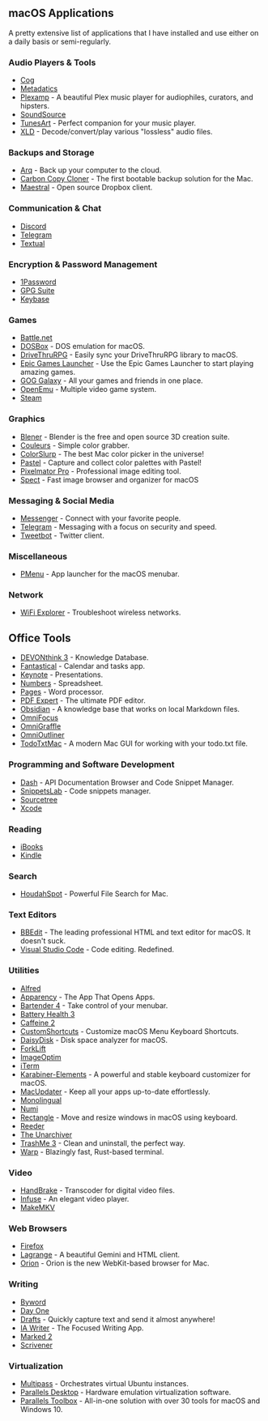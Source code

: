 ## macOS Applications

A pretty extensive list of applications that I have installed and use either on a daily basis or semi-regularly. 

### Audio Players & Tools

- [Cog](https://kode54.net/cog/)
- [Metadatics](https://www.markvapps.com/metadatics)
- [Plexamp](https://plexamp.com/) - A beautiful Plex music player for audiophiles, curators, and hipsters.
- [SoundSource](https://rogueamoeba.com/soundsource/)
- [TunesArt](https://www.jibapps.com/apps/tunesart/) - Perfect companion for your music player.
- [XLD](http://tmkk.undo.jp/xld/index_e.html) - Decode/convert/play various "lossless" audio files.

### Backups and Storage

- [Arq](https://www.arqbackup.com) - Back up your computer to the cloud.
- [Carbon Copy Cloner](https://bombich.com) - The first bootable backup solution for the Mac.
- [Maestral](https://maestral.app/) - Open source Dropbox client.

### Communication & Chat

- [Discord](https://discordapp.com/)
- [Telegram](https://telegram.org/)
- [Textual](https://www.codeux.com/textual/)

### Encryption & Password Management 

- [1Password](https://1password.com/)
- [GPG Suite](https://gpgtools.org)
- [Keybase](https://keybase.io)

### Games

- [Battle.net](https://www.blizzard.com/en-us/)
- [DOSBox](https://www.dosbox.com) - DOS emulation for macOS.
- [DriveThruRPG](https://www.drivethrurpg.com/library_client.php?os=Macintosh) - Easily sync your DriveThruRPG library to macOS.
- [Epic Games Launcher](https://www.epicgames.com/store/en-US/download) - Use the Epic Games Launcher to start playing amazing games.
- [GOG Galaxy](https://www.gog.com/galaxy) - All your games and friends in one place. 
- [OpenEmu](https://openemu.org/) - Multiple video game system.
- [Steam](https://store.steampowered.com)

### Graphics

- [Blener](https://www.blender.org/) - Blender is the free and open source 3D creation suite.
- [Couleurs](https://couleursapp.com) - Simple color grabber.
- [ColorSlurp](http://colorslurp.com) - The best Mac color picker in the universe!
- [Pastel](https://t.co/Na5lYqGm55) - Capture and collect color palettes with Pastel!
- [Pixelmator Pro](https://www.pixelmator.com/pro/) - Professional image editing tool.
- [Spect](https://stevenf.com/spect/) - Fast image browser and organizer for macOS

### Messaging & Social Media

- [Messenger](https://apps.apple.com/us/app/messenger/id1480068668?mt=12) - Connect with your favorite people.
- [Telegram](https://telegram.org/) - Messaging with a focus on security and speed. 
- [Tweetbot](https://tapbots.com/tweetbot/) - Twitter client.

### Miscellaneous 

- [PMenu](https://itunes.apple.com/app/id1241716354?ls=1&mt=12&at=1001l9Aj) - App launcher for the macOS menubar.

### Network

- [WiFi Explorer](https://www.adriangranados.com/apps/wifi-explorer) - Troubleshoot wireless networks.

## Office Tools

- [DEVONthink 3](https://www.devontechnologies.com/products/devonthink) - Knowledge Database.
- [Fantastical](https://flexibits.com/fantastical) - Calendar and tasks app.
- [Keynote](https://www.apple.com/keynote/) - Presentations.
- [Numbers](https://www.apple.com/numbers/) - Spreadsheet.
- [Pages](https://www.apple.com/pages/) - Word processor.
- [PDF Expert](https://pdfexpert.com/) - The ultimate PDF editor.
- [Obsidian](https://obsidian.md/) - A knowledge base that works on local Markdown files. 
- [OmniFocus](https://www.omnigroup.com/omnifocus/)
- [OmniGraffle](https://www.omnigroup.com/omnigraffle/)
- [OmniOutliner](https://www.omnigroup.com/omnioutliner/)
- [TodoTxtMac](https://mjdescy.github.io/TodoTxtMac/) - A modern Mac GUI for working with your todo.txt file.

### Programming and Software Development

- [Dash](https://kapeli.com/dash) - API Documentation Browser and Code Snippet Manager.
- [SnippetsLab](https://www.renfei.org/snippets-lab/) - Code snippets manager.
- [Sourcetree](https://www.sourcetreeapp.com/)
- [Xcode](https://developer.apple.com/xcode/)

### Reading

- [iBooks](https://www.apple.com/ibooks/)
- [Kindle](https://itunes.apple.com/us/app/kindle/id405399194)

### Search

- [HoudahSpot](https://www.houdah.com/houdahSpot/) - Powerful File Search for Mac.

### Text Editors

- [BBEdit](https://www.barebones.com/products/bbedit/) - The leading professional HTML and text editor for macOS. It doesn't suck.
- [Visual Studio Code](https://code.visualstudio.com/) - Code editing. Redefined.

### Utilities

- [Alfred](https://www.alfredapp.com)
- [Apparency](https://www.mothersruin.com/software/Apparency) - The App That Opens Apps.
- [Bartender 4](https://www.macbartender.com/Bartender4/) - Take control of your menubar.
- [Battery Health 3](https://fiplab.com/apps/battery-health-3-for-mac)
- [Caffeine 2](http://lightheadsw.com/caffeine/)
- [CustomShortcuts](https://www.houdah.com/customShortcuts) - Customize macOS Menu Keyboard Shortcuts.
- [DaisyDisk](https://daisydiskapp.com/) - Disk space analyzer for macOS.
- [ForkLift](https://binarynights.com)
- [ImageOptim](https://imageoptim.com/mac)
- [iTerm](https://iterm2.com)
- [Karabiner-Elements](https://karabiner-elements.pqrs.org/) - A powerful and stable keyboard customizer for macOS.
- [MacUpdater](https://www.corecode.io/macupdater/) - Keep all your apps up-to-date effortlessly.
- [Monolingual](https://ingmarstein.github.io/Monolingual/)
- [Numi](http://numi.io)
- [Rectangle](https://rectangleapp.com/) - Move and resize windows in macOS using keyboard.
- [Reeder](http://reederapp.com/mac/)
- [The Unarchiver](https://macpaw.com/the-unarchiver)
- [TrashMe 3](https://www.jibapps.com/apps/trashme3/) - Clean and uninstall, the perfect way.
- [Warp](https://www.warp.dev/) - Blazingly fast, Rust-based terminal.

### Video

- [HandBrake](https://handbrake.fr/) - Transcoder for digital video files.
- [Infuse](https://firecore.com/infuse) - An elegant video player.
- [MakeMKV](https://www.makemkv.com/)

### Web Browsers

- [Firefox](https://www.mozilla.org/en-US/firefox)
- [Lagrange](https://gmi.skyjake.fi/lagrange/) - A beautiful Gemini and HTML client.
- [Orion](https://browser.kagi.com/) - Orion is the new WebKit-based browser for Mac.

### Writing

- [Byword](https://www.bywordapp.com)
- [Day One](http://dayoneapp.com)
- [Drafts](https://getdrafts.com/) - Quickly capture text and send it almost anywhere!
- [IA Writer](https://ia.net/writer) - The Focused Writing App.
- [Marked 2](http://marked2app.com)
- [Scrivener](https://www.literatureandlatte.com/scrivener/overview)

### Virtualization

- [Multipass](https://multipass.run) - Orchestrates virtual Ubuntu instances.
- [Parallels Desktop](https://www.parallels.com/products/desktop/) - Hardware emulation virtualization software.
- [Parallels Toolbox](https://www.parallels.com/products/toolbox/) - All-in-one solution with over 30 tools for macOS and Windows 10. 




